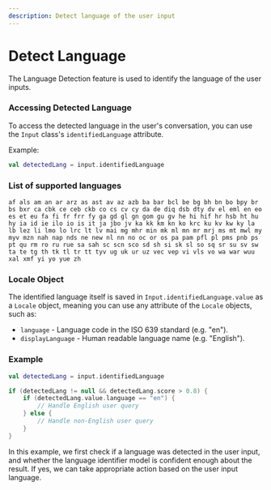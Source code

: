 ```yaml
---
description: Detect language of the user input
---
```


# Detect Language

The Language Detection feature is used to identify the language of the user inputs.

### Accessing Detected Language

To access the detected language in the user's conversation, you can use the `Input` class's `identifiedLanguage` attribute.

Example:

```kotlin
val detectedLang = input.identifiedLanguage
```

### List of supported languages

```
af als am an ar arz as ast av az azb ba bar bcl be bg bh bn bo bpy br bs bxr ca cbk ce ceb ckb co cs cv cy da de diq dsb dty dv el eml en eo es et eu fa fi fr frr fy ga gd gl gn gom gu gv he hi hif hr hsb ht hu hy ia id ie ilo io is it ja jbo jv ka kk km kn ko krc ku kv kw ky la lb lez li lmo lo lrc lt lv mai mg mhr min mk ml mn mr mrj ms mt mwl my myv mzn nah nap nds ne new nl nn no oc or os pa pam pfl pl pms pnb ps pt qu rm ro ru rue sa sah sc scn sco sd sh si sk sl so sq sr su sv sw ta te tg th tk tl tr tt tyv ug uk ur uz vec vep vi vls vo wa war wuu xal xmf yi yo yue zh
```

### Locale Object

The identified language itself is saved in `Input.identifiedLanguage.value` as a `Locale` object, meaning you can use any attribute of the `Locale` objects, such as:

* `language` - Language code in the ISO 639 standard (e.g. "en").
* `displayLanguage` - Human readable language name (e.g. "English").

### Example

```kotlin
val detectedLang = input.identifiedLanguage

if (detectedLang != null && detectedLang.score > 0.8) {
    if (detectedLang.value.language == "en") {
        // Handle English user query
    } else {
        // Handle non-English user query
    }
}
```

In this example, we first check if a language was detected in the user input, and whether the language identifier model is confident enough about the result. If yes, we can take appropriate action based on the user input language.
